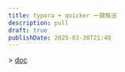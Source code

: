 ```yaml
---
title: typora + quicker 一键推送
description: pull
draft: true
publishDate: 2025-03-30T21:48
---
```

\>  [doc](https://github.com/yusenyi123/notebook/blob/master/Typora%E4%BD%BF%E7%94%A8/Typora+github-%E4%BA%91%E7%AC%94%E8%AE%B0%E6%9C%AC1.0.md)
